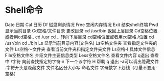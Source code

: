 # Shell命令

Date  日期
Cal   日历
Df  磁盘剩余情况
Free 空闲内存情况
Exit 结束shell终端
Pwd   显示当前目录
Cd空格/文件目录   更改目录 cd /usr/bin
返回上层目录   Cd空格位置或者用cd空格..  cd /usr  cd ..
转向下层目录   cd空格位置或者用cd空格./位置  cd /usr/bin cd ./bin
Ls  显示当前目录内容(文件名)
Ls空格文件夹    查看指定文件夹的文件
Ls空格～文件夹 查看当前文件夹和指定文件夹文件
Ls空格-l        具体文件信息
File空格文件名  介绍文件主要信息类型
Less空格文件名  查看文件内容 q退出
查看中  /字符  向前查找指定的字符 n 下一个该字符
H 帮助 q 退出
-a可以调出隐藏文件 .字符开头是隐藏文件
文件名区分大小写  命名文件  字母数字下划线（尽量不要用空格） 

